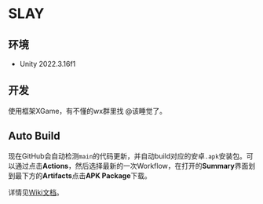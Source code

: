 # SLAY

## 环境

- Unity 2022.3.16f1

## 开发

使用框架XGame，有不懂的wx群里找 @该睡觉了。

## Auto Build

现在GitHub会自动检测`main`的代码更新，并自动build对应的安卓`.apk`安装包。可以通过点击**Actions**，然后选择最新的一次Workflow，在打开的**Summary**界面划到最下方的**Artifacts**点击**APK Package**下载。

详情见[Wiki文档](https://github.com/CHEN111XUAN/SLAY/wiki#%E4%B8%8B%E8%BD%BDbuild%E5%AE%8C%E6%88%90%E7%9A%84apk%E6%96%87%E4%BB%B6)。

